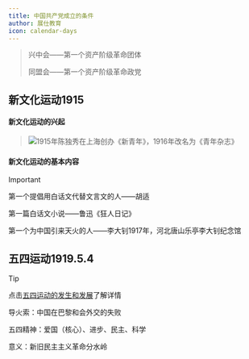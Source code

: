 ```yaml
---
title: 中国共产党成立的条件
author: 展仕教育
icon: calendar-days
---
```



> 兴中会——第一个资产阶级革命团体
>
> 同盟会——第一个资产阶级革命政党

## 新文化运动<span alt="blue">1915</span>

#### 新文化运动的兴起

> ![](/badge/info.svg)1915年陈独秀在上海创办《新青年》，1916年改名为《青年杂志》

#### 新文化运动的基本内容

> [!important]
>
> 第一个提倡用白话文代替文言文的人——胡适
>
> 第一篇白话文小说——鲁迅《狂人日记》
>
> 第一个为中国引来天火的人——李大钊1917年，河北唐山乐亭李大钊纪念馆

## 五四运动<span alt="orange">1919.5.4</span>

> [!tip]
>
> 点击[五四运动的发生和发展](../history/4.md)了解详情

导火索：中国在巴黎和会外交的失败

五四精神：爱国（核心）、进步、民主、科学

意义：新旧民主主义革命分水岭



